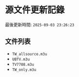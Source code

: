 # 源文件更新記錄

最後更新時間: `2025-09-03 23:26:23`

## 文件列表
- `TW_allsource.m3u`
- `UBTV.m3u`
- `TV7708.m3u`
- `TW_only.m3u`
